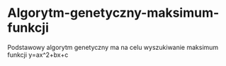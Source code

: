 # Algorytm-genetyczny-maksimum-funkcji
Podstawowy algorytm genetyczny ma na celu wyszukiwanie maksimum funkcji y=ax^2+bx+c 
